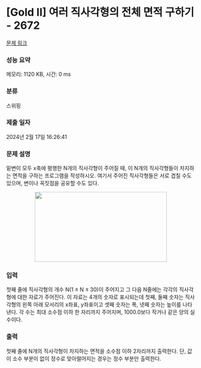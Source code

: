 # [Gold II] 여러 직사각형의 전체 면적 구하기 - 2672 

[문제 링크](https://www.acmicpc.net/problem/2672) 

### 성능 요약

메모리: 1120 KB, 시간: 0 ms

### 분류

스위핑

### 제출 일자

2024년 2월 17일 16:26:41

### 문제 설명

<p>밑변이 모두 x축에 평행한 N개의 직사각형이 주어질 때, 이 N개의 직사각형들이 차지하는 면적을 구하는 프로그램을 작성하시오. 여기서 주어진 직사각형들은 서로 겹칠 수도 있으며, 변이나 꼭짓점을 공유할 수도 있다.</p>

<p style="text-align: center;"><img alt="" src="https://www.acmicpc.net/upload/images/3hUW3YtZzHC.gif" style="height:186px; width:352px"></p>

### 입력 

 <p>첫째 줄에 직사각형의 개수 N(1 ≤ N ≤ 30)이 주어지고 그 다음 N줄에는 각각의 직사각형에 대한 자료가 주어진다. 이 자료는 4개의 숫자로 표시되는데 첫째, 둘째 숫자는 직사각형의 왼쪽 아래 모서리의 x좌표, y좌표이고 셋째 숫자는 폭, 넷째 숫자는 높이를 나타낸다. 각 수는 최대 소수점 이하 한 자리까지 주어지며, 1000.0보다 작거나 같은 양의 실수이다.</p>

### 출력 

 <p>첫째 줄에 N개의 직사각형이 차지하는 면적을 소수점 이하 2자리까지 출력한다. 단, 값이 소수 부분이 없이 정수로 맞아떨어지는 경우는 정수 부분만 출력한다.</p>

